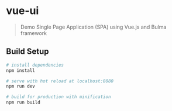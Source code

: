 # vue-ui

> Demo Single Page Application (SPA) using Vue.js and Bulma framework

## Build Setup

``` bash
# install dependencies
npm install

# serve with hot reload at localhost:8080
npm run dev

# build for production with minification
npm run build
```
